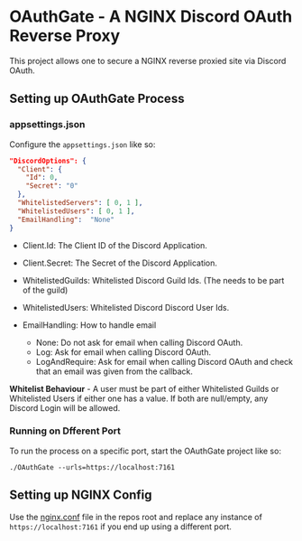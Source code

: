 # OAuthGate - A NGINX Discord OAuth Reverse Proxy

This project allows one to secure a NGINX reverse proxied site via Discord OAuth.

## Setting up OAuthGate Process

### appsettings.json
Configure the `appsettings.json` like so:
```json
"DiscordOptions": {
  "Client": {
    "Id": 0,
    "Secret": "0"
  },
  "WhitelistedServers": [ 0, 1 ],
  "WhitelistedUsers": [ 0, 1 ],
  "EmailHandling":  "None"
}
```
- Client.Id: The Client ID of the Discord Application.

- Client.Secret: The Secret of the Discord Application.

- WhitelistedGuilds: Whitelisted Discord Guild Ids. (The needs to be part of the guild)

- WhitelistedUsers: Whitelisted Discord Discord User Ids.

- EmailHandling: How to handle email
  - None: Do not ask for email when calling Discord OAuth.
  - Log: Ask for email when calling Discord OAuth.
  - LogAndRequire: Ask for email when calling Discord OAuth and check that an email was given from the callback.

**Whitelist Behaviour** - A user must be part of either Whitelisted Guilds or Whitelisted Users if either one has a value. If both are null/empty, any Discord Login will be allowed.

### Running on Dfferent Port
To run the process on a specific port, start the OAuthGate project like so:
```
./OAuthGate --urls=https://localhost:7161
```

## Setting up NGINX Config

Use the [nginx.conf](https://github.com/DubyaDude/nginx-discord-oauth-reverse-proxy/blob/master/nginx.conf) file in the repos root and replace any instance of `https://localhost:7161` if you end up using a different port.
